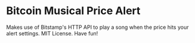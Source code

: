 # Bitcoin Musical Price Alert

Makes use of Bitstamp's HTTP API to play a song when the price hits your alert settings. MIT License. Have fun!
